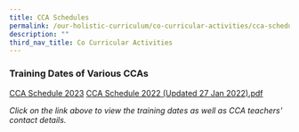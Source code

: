```yaml
---
title: CCA Schedules
permalink: /our-holistic-curriculum/co-curricular-activities/cca-schedules/
description: ""
third_nav_title: Co Curricular Activities
---
```

### Training Dates of Various CCAs

[CCA Schedule 2023](/files/2023%20CCA%20Teachers%20Venue%20and%20Time.pdf)
[CCA Schedule 2022 (Updated 27 Jan 2022).pdf](/files/CCA%20Schedule%202022%20Updated%2027%20Jan%2022.pdf)

*Click on the link above to view the training dates as well as CCA teachers' contact details.*